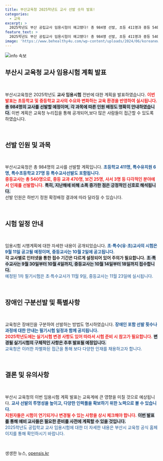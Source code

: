 ```yaml
---
title: 부산교육청 2025학년도 교사 선발 숫자 발표!
categories:
  - 교육
excerpt: >
  2025학년도 부산 공립교사 임용시험이 예고됐다! 총 984명 선발, 초등 411명과 중등 540명 등 변화하는 시험 일정과 세부 사항을 지금 확인하세요!
feature_text: >
  2025학년도 부산 공립교사 임용시험이 예고됐다! 총 984명 선발, 초등 411명과 중등 540명 등 변화하는 시험 일정과 세부 사항을 지금 확인하세요!
image: 'https://www.behealthy4u.com/wp-content/uploads/2024/06/koreanews.jpg'
---
```


<p><img src="https://www.behealthy4u.com/wp-content/uploads/2024/06/koreanews.jpg" alt="info 속보" /></p>

<h2 data-ke-size="size26">부산시 교육청 교사 임용시험 계획 발표</h2>

<p data-ke-size="size16">&nbsp;</p>

<p>부산시교육청은 2025학년도 <b>교사 임용시험</b> 전반에 대한 계획을 발표하였습니다. <b><span style="color: #ee2323;">이번 발표는 초등학교 및 중등학교 교사의 수요와 변화하는 교육 환경을 반영하여 실시됩니다.</span></b> <b><span style="background-color: #21538527;">총 984명의 교사를 선발할 예정이며, 각 과목에 따른 인원 배정도 명확히 안내하였습니다.</span></b> 이번 계획은 교육청 누리집을 통해 공개되어,보다 많은 사람들이 접근할 수 있도록 하였습니다.</p></p>

<p data-ke-size="size16">&nbsp;</p>

<h2 data-ke-size="size26">선발 인원 및 과목</h2>

<p data-ke-size="size16">&nbsp;</p>

<p>부산시교육청은 총 984명의 교사를 선발할 계획입니다. <b><span style="color: #1a5490;">초등학교 411명, 특수유치원 6명, 특수초등학교 27명 등 특수교사선발도 포함됩니다.</span></b> <br/> <b><span style="color: #ee2323;">중등교사는 총 540명으로, 중등 교과 470명, 보건 25명, 사서 3명 등 다각적인 분야에서 인재를 선발합니다.</span></b> <b><span style="background-color: #21538527;">특히, 지난해에 비해 소폭 증가한 점은 긍정적인 신호로 해석됩니다.</span></b> <br/> 선발 인원은 하반기 정원 확정배정 결과에 따라 달라질 수 있습니다.</p>

<p data-ke-size="size16">&nbsp;</p>

<h2 data-ke-size="size26">시험 일정 안내</h2>

<p data-ke-size="size16">&nbsp;</p>

<p>임용시험 시행계획에 대한 자세한 내용이 공개되었습니다. <b><span style="color: #1a5490;">초·특수(유·초)교사의 시험은 9월 11일 공고될 예정이며, 중등교사는 10월 2일에 공고됩니다.</span></b> <br/> <b><span style="ee2323;">각 교사별로 인터넷을 통한 접수 기간은 다르게 설정되어 있어 주의가 필요합니다.</span></b> <b><span style="background-color: #21538527;">초·특수교사는 9월 30일부터 10월 4일까지, 중등교사는 10월 14일부터 18일까지 접수합니다.</span></b> <br/> <span style="color: #1a5490;">예정된 1차 필기시험은 초·특수교사가 11월 9일, 중등교사는 11월 23일에 실시됩니다.</span></p>

<p data-ke-size="size16">&nbsp;</p>

<h2 data-ke-size="size26">장애인 구분선발 및 특별사항</h2>

<p data-ke-size="size16">&nbsp;</p>

<p>교육청은 장애인을 구분하여 선발하는 방법도 명시하였습니다. <b><span style="color: #1a5490;">장애인 포함 선발 횟수나 과정에 대한 안내는 필기시험 일정과 함께 공지됩니다.</span></b> <br/> <b><span style="color: #ee2323;">2025학년도에는 실기시험 변경 사항도 있어 따라서 시험 준비 시 참고가 필요합니다.</span></b> <b><span style="background-color: #21538527;">변경될 실기시험의 구체적인 사항은 추후 발표될 예정입니다.</span></b> <br/> <span style="color: #1a5490;">교육청은 이러한 차별화된 접근을 통해 보다 다양한 인재를 채용하고자 합니다.</span></p>

<p data-ke-size="size16">&nbsp;</p>

<h2 data-ke-size="size26">결론 및 유의사항</h2>

<p data-ke-size="size16">&nbsp;</p>

<p>부산시 교육청의 이번 임용시험 계획 발표는 교육계에 큰 영향을 미칠 것으로 예상됩니다. <b><span style="color: #1a5490;">교사 선발의 투명성을 높이고, 다양한 인력풀을 확보하기 위한 노력으로 볼 수 있습니다.</span></b> <br/> <b><span style="color: #ee2323;">지원자들은 시험이 연기되거나 변경될 수 있는 사항을 상시 체크해야 합니다.</span></b> <b><span style="background-color: #21538527;">이번 발표를 통해 예비 교사들은 필요한 준비를 사전에 계획할 수 있을 것입니다.</span></b> <br/> <span style="color: #1a5490;">2025학년도 공립학교 교사 임용시험에 대한 더 자세한 내용은 부산시 교육청 공식 홈페이지를 통해 확인하시기 바랍니다.</span> </p>

<p data-ke-size="size16">&nbsp;</p>
생생한 뉴스, <a href="https://opensis.kr" rel="dofollow">opensis.kr</a>


